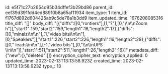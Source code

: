 id: e5f71c27b2654d95b34dffef3b29bd86
parent_id: eef39d391fdd4ed88910b8a65af11934
item_type: 1
item_id: f1767d892d604425ab9c5de78a1b3dd9
item_updated_time: 1676208085316
title_diff: "[]"
body_diff: "[{\"diffs\":[[0,\"rontiers\"],[1,\"?\"],[0,\"\\\n\\\nZoom h\"]],\"start1\":159,\"start2\":159,\"length1\":16,\"length2\":17},{\"diffs\":[[0,\"minalz\\\n\\\n\"],[1,\"video bits\\\n\\\n\"],[0,\"Speakers\"]],\"start1\":226,\"start2\":226,\"length1\":16,\"length2\":28},{\"diffs\":[[0,\" leads\\\n\\\n\"],[-1,\"video bits\"],[0,\"\\\n\\\nUPS \\\n\\\n\"]],\"start1\":511,\"start2\":511,\"length1\":26,\"length2\":16}]"
metadata_diff: {"new":{},"deleted":[]}
encryption_cipher_text: 
encryption_applied: 0
updated_time: 2023-02-13T13:13:58.923Z
created_time: 2023-02-13T13:13:58.923Z
type_: 13